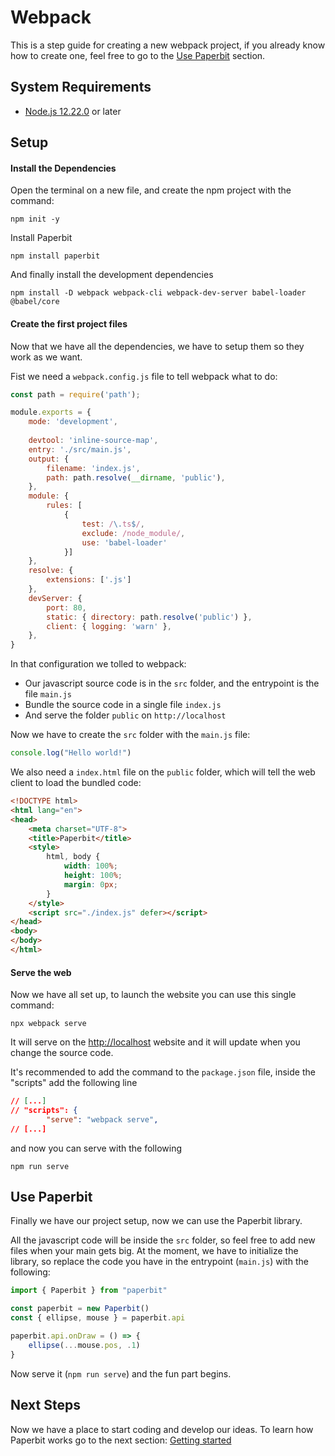 # Webpack

This is a step guide for creating a new webpack project, 
if you already know how to create one,
feel free to go to the [Use Paperbit](#use-paperbit) section.

## System Requirements
 * <a href="http://nodejs.org/" target="_blank">Node.js 12.22.0</a> or later
 
## Setup

#### Install the Dependencies
Open the terminal on a new file, and create the npm project with the command:

	npm init -y


Install Paperbit

	npm install paperbit 

And finally install the development dependencies

	npm install -D webpack webpack-cli webpack-dev-server babel-loader @babel/core


#### Create the first project files
Now that we have all the dependencies, we have to setup them so they work as we want.

Fist we need a `webpack.config.js` file to tell webpack what to do:
```javascript
const path = require('path');

module.exports = {
	mode: 'development',
	
	devtool: 'inline-source-map',
	entry: './src/main.js',
	output: {
		filename: 'index.js',
		path: path.resolve(__dirname, 'public'),
	},
	module: {
		rules: [
			{
				test: /\.ts$/,
				exclude: /node_module/,
				use: 'babel-loader'
			}]
	},
	resolve: {
		extensions: ['.js']
	},
	devServer: {
		port: 80,
		static: { directory: path.resolve('public') },
		client: { logging: 'warn' },
	},
}
```

In that configuration we tolled to webpack:

- Our javascript source code is in the `src` folder, and the entrypoint is the file `main.js`
- Bundle the source code in a single file `index.js`
- And serve the folder `public` on `http://localhost` 

Now we have to create the `src` folder with the `main.js` file:
```javascript
console.log("Hello world!")
```
We also need a `index.html` file on the `public` folder, which will tell the web client to load the bundled code:
```html
<!DOCTYPE html>
<html lang="en">
<head>
	<meta charset="UTF-8">
	<title>Paperbit</title>
	<style>
		html, body {
			width: 100%;
			height: 100%;
			margin: 0px;
		}
	</style>
	<script src="./index.js" defer></script>
</head>
<body>
</body>
</html>
```

#### Serve the web
Now we have all set up, to launch the website you can use this single command:

	npx webpack serve

It will serve on the <http://localhost> website 
and it will update when you change the source code.

It's recommended to add the command to the `package.json` file, inside the "scripts" add the following line
```json
// [...]
// "scripts": {
		"serve": "webpack serve",
// [...]
```
and now you can serve with the following

	npm run serve

## Use Paperbit

Finally we have our project setup, now we can use the Paperbit library.

All the javascript code will be inside the `src` folder, so feel free to add new files when your main gets big.
At the moment, we have to initialize the library, so replace the code you have in the entrypoint (`main.js`) with the following:

```javascript
import { Paperbit } from "paperbit"

const paperbit = new Paperbit()
const { ellipse, mouse } = paperbit.api

paperbit.api.onDraw = () => {
	ellipse(...mouse.pos, .1)
}
```

Now serve it (`npm run serve`) and the fun part begins.

## Next Steps

Now we have a place to start coding and develop our ideas.
To learn how Paperbit works go to the next section: [Getting started]()